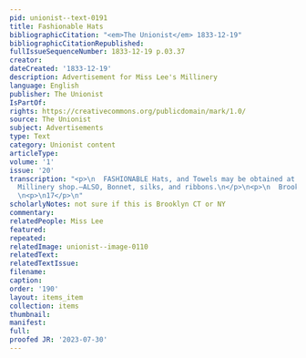 ```yaml
---
pid: unionist--text-0191
title: Fashionable Hats
bibliographicCitation: "<em>The Unionist</em> 1833-12-19"
bibliographicCitationRepublished: 
fullIssueSequenceNumber: 1833-12-19 p.03.37
creator: 
dateCreated: '1833-12-19'
description: Advertisement for Miss Lee's Millinery
language: English
publisher: The Unionist
IsPartOf: 
rights: https://creativecommons.org/publicdomain/mark/1.0/
source: The Unionist
subject: Advertisements
type: Text
category: Unionist content
articleType: 
volume: '1'
issue: '20'
transcription: "<p>\n  FASHIONABLE Hats, and Towels may be obtained at Miss Lee’s
  Millinery shop.—ALSO, Bonnet, silks, and ribbons.\n</p>\n<p>\n  Brooklyn, Nov 21</p>
  \n<p>\n17</p>\n"
scholarlyNotes: not sure if this is Brooklyn CT or NY
commentary: 
relatedPeople: Miss Lee
featured: 
repeated: 
relatedImage: unionist--image-0110
relatedText: 
relatedTextIssue: 
filename: 
caption: 
order: '190'
layout: items_item
collection: items
thumbnail: 
manifest: 
full: 
proofed JR: '2023-07-30'
---
```

